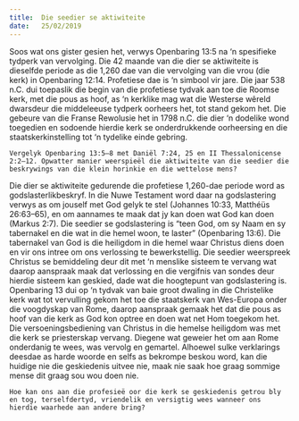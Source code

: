 ```yaml
---
title:  Die seedier se aktiwiteite
date:   25/02/2019
---
```


Soos wat ons gister gesien het, verwys Openbaring 13:5 na ‘n spesifieke tydperk van  vervolging. Die 42 maande van die dier se aktiwiteite is dieselfde periode as die 1,260 dae van die vervolging van die vrou (die kerk) in Openbaring 12:14. Profetiese dae is ‘n simbool vir jare. Die jaar 538 n.C. dui toepaslik die begin van die profetiese tydvak aan toe die Roomse kerk, met die pous as hoof, as ‘n kerklike mag wat die Westerse wêreld dwarsdeur die middeleeuse tydperk oorheers het, tot stand gekom het. Die gebeure van die Franse Rewolusie het in 1798 n.C. die dier ‘n dodelike wond toegedien en sodoende hierdie kerk se onderdrukkende oorheersing en die staatskerkinstelling tot ‘n tydelike einde gebring. 

`Vergelyk Openbaring 13:5–8 met Daniël 7:24, 25 en II Thessalonicense 2:2–12. Opwatter manier weerspieël die aktiwiteite van die seedier die beskrywings van die klein horinkie en die wettelose mens?` 

Die dier se aktiwiteite gedurende die profetiese 1,260-dae periode word as godslasterlikbeskryf. In die Nuwe Testament word daar na godslastering verwys as om jouself met God gelyk te stel (Johannes 10:33, Matthéüs 26:63–65), en om aannames te maak dat jy kan doen wat God kan doen (Markus 2:7). Die seedier se godslastering is “teen God, om sy Naam en sy tabernakel en die wat in die hemel woon, te laster” (Openbaring 13:6). Die tabernakel van God is die heiligdom in die hemel waar Christus diens doen en vir ons intree om ons verlossing te bewerkstellig. Die seedier weerspreek Christus se bemiddeling deur dit met ‘n menslike sisteem te vervang wat daarop aanspraak maak dat verlossing en die vergifnis van sondes deur hierdie sisteem kan geskied, dade wat die hoogtepunt van godslastering is. Openbaring 13 dui op ‘n tydvak van baie groot dwaling in die Christelike kerk wat tot vervulling gekom het toe die staatskerk van Wes-Europa onder die voogdyskap van Rome, daarop aanspraak gemaak het dat die pous as hoof van die kerk as God kon optree en doen wat net Hom toegekom het. Die versoeningsbediening van Christus in die hemelse heiligdom was met die kerk se priesterskap vervang. Diegene wat geweier het om aan Rome onderdanig te wees, was vervolg en gemartel. Alhoewel sulke verklarings deesdae as harde woorde en selfs as bekrompe beskou word, kan die huidige nie die geskiedenis uitvee nie, maak nie saak hoe graag sommige mense dit graag sou wou doen nie. 

`Hoe kan ons aan die profesieë oor die kerk se geskiedenis getrou bly en tog, terselfdertyd, vriendelik en versigtig wees wanneer ons hierdie waarhede aan andere bring?`
